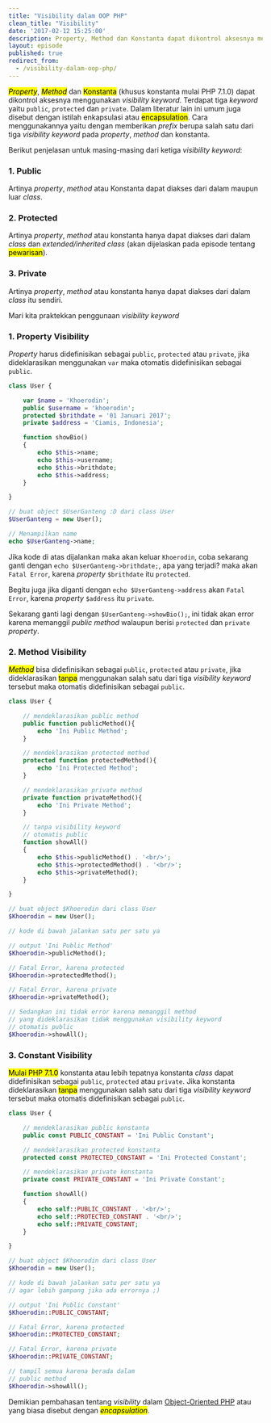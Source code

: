 ```yaml
---
title: "Visibility dalam OOP PHP"
clean_title: "Visibility"
date: '2017-02-12 15:25:00'
description: Property, Method dan Konstanta dapat dikontrol aksesnya menggunakan visibility keyword. Terdapat tiga keyword yaitu public, protected dan private. Dalam literatur lain ini umum juga disebut dengan istilah enkapsulasi atau encapsulation.
layout: episode
published: true
redirect_from:
  - /visibility-dalam-oop-php/
---
```


<mark><em>Property</em></mark>, <mark><em>Method</em></mark> dan <mark>Konstanta</mark> (khusus konstanta mulai PHP 7.1.0) dapat dikontrol aksesnya menggunakan _visibility keyword_. Terdapat tiga _keyword_ yaitu `public`, `protected` dan `private`. Dalam literatur lain ini umum juga disebut dengan istilah enkapsulasi atau <mark>encapsulation</mark>. Cara menggunakannya yaitu dengan memberikan _prefix_ berupa salah satu dari tiga _visibility keyword_ pada _property_, _method_ dan konstanta.

Berikut penjelasan untuk masing-masing dari ketiga _visibility keyword_:

### 1. Public  
Artinya _property_, _method_ atau Konstanta dapat diakses dari dalam maupun luar _class_.

### 2. Protected  
Artinya _property_, _method_ atau konstanta hanya dapat diakses dari dalam _class_ dan _extended/inherited class_ (akan dijelaskan pada episode tentang <mark>pewarisan</mark>).

### 3. Private  
Artinya _property_, _method_ atau konstanta hanya dapat diakses dari dalam _class_ itu sendiri.

Mari kita praktekkan penggunaan _visibility keyword_

### 1. Property Visibility
_Property_ harus didefinisikan sebagai `public`, `protected` atau `private`, jika dideklarasikan menggunakan `var` maka otomatis didefinisikan sebagai `public`.

```php
class User {

    var $name = 'Khoerodin';
    public $username = 'khoerodin';
    protected $brithdate = '01 Januari 2017';
    private $address = 'Ciamis, Indonesia';

    function showBio()
    {
        echo $this->name;
        echo $this->username;
        echo $this->brithdate;
        echo $this->address;
    }

}

// buat object $UserGanteng :D dari class User
$UserGanteng = new User();

// Menampilkan name
echo $UserGanteng->name;
```

Jika kode di atas dijalankan maka akan keluar `Khoerodin`, coba sekarang ganti dengan `echo $UserGanteng->brithdate;`, apa yang terjadi? maka akan `Fatal Error`, karena _property_ `$brithdate` itu `protected`. 

Begitu juga jika diganti dengan `echo $UserGanteng->address` akan `Fatal Error`, karena _property_ `$address` itu `private`. 

Sekarang ganti lagi dengan `$UserGanteng->showBio();`, ini tidak akan error karena memanggil _public method_ walaupun berisi `protected` dan `private` _property_.

### 2. Method Visibility
<mark><em>Method</em></mark> bisa didefinisikan sebagai `public`, `protected` atau `private`, jika dideklarasikan <mark>tanpa</mark> menggunakan salah satu dari tiga _visibility keyword_ tersebut maka otomatis didefinisikan sebagai `public`.

```php
class User {

    // mendeklarasikan public method
    public function publicMethod(){
    	echo 'Ini Public Method';
    }

    // mendeklarasikan protected method
    protected function protectedMethod(){
    	echo 'Ini Protected Method';
    }

    // mendeklarasikan private method
    private function privateMethod(){
    	echo 'Ini Private Method';
    }

    // tanpa visibility keyword
    // otomatis public
    function showAll()
    {
        echo $this->publicMethod() . '<br/>';
        echo $this->protectedMethod() . '<br/>';
        echo $this->privateMethod();
    }

}

// buat object $Khoerodin dari class User
$Khoerodin = new User();

// kode di bawah jalankan satu per satu ya

// output 'Ini Public Method'
$Khoerodin->publicMethod();

// Fatal Error, karena protected
$Khoerodin->protectedMethod();

// Fatal Error, karena private
$Khoerodin->privateMethod();

// Sedangkan ini tidak error karena memanggil method
// yang dideklarasikan tidak menggunakan visibility keyword
// otomatis public
$Khoerodin->showAll();
```

### 3. Constant Visibility
<mark>Mulai PHP 7.1.0</mark> konstanta atau lebih tepatnya konstanta _class_ dapat didefinisikan sebagai `public`, `protected` atau `private`. Jika konstanta dideklarasikan <mark>tanpa</mark> menggunakan salah satu dari tiga _visibility keyword_ tersebut maka otomatis didefinisikan sebagai `public`.

```php
class User {

    // mendeklarasikan public konstanta
    public const PUBLIC_CONSTANT = 'Ini Public Constant';

    // mendeklarasikan protected konstanta
    protected const PROTECTED_CONSTANT = 'Ini Protected Constant';

    // mendeklarasikan private konstanta
    private const PRIVATE_CONSTANT = 'Ini Private Constant';

    function showAll()
    {
        echo self::PUBLIC_CONSTANT . '<br/>';
        echo self::PROTECTED_CONSTANT . '<br/>';
        echo self::PRIVATE_CONSTANT;
    }

}

// buat object $Khoerodin dari class User
$Khoerodin = new User();

// kode di bawah jalankan satu per satu ya
// agar lebih gampang jika ada errornya ;)

// output 'Ini Public Constant'
$Khoerodin::PUBLIC_CONSTANT;

// Fatal Error, karena protected
$Khoerodin::PROTECTED_CONSTANT;

// Fatal Error, karena private
$Khoerodin::PRIVATE_CONSTANT;

// tampil semua karena berada dalam
// public method
$Khoerodin->showAll();
```

Demikian pembahasan tentang _visibility_ dalam <a href="{{ site.url }}/object-oriented-php">Object-Oriented PHP</a> atau yang biasa disebut dengan <mark><em>encapsulation</em></mark>.
